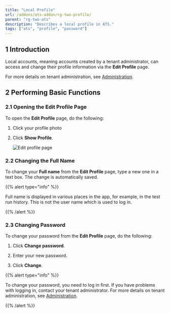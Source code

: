 ```yaml
---
title: "Local Profile"
url: /addons/ats-addon/rg-two-profile/
parent: "rg-two-ats"
description: "Describes a local profile in ATS."
tags: ["ats", "profile", "password"]
---
```


## 1 Introduction

Local accounts, meaning accounts created by a tenant administrator, can access and change their profile information via the **Edit Profile** page. 

For more details on tenant administration, see [Administration](rg-two-administration).

## 2 Performing Basic Functions

### 2.1 Opening the Edit Profile Page

To open the **Edit Profile** page, do the following:

1.  Click your profile photo 

2.  Click **Show Profile**.

    ![Edit profile page](/attachments/addons/ats-addon/rg-ats/rg-two-ats/rg-two-profile/profile.png)

### 2.2 Changing the Full Name 

To change your **Full name** from the **Edit Profile** page, type a new one in a text box. The change is automatically saved. 

{{% alert type="info" %}}

Full name is displayed in various places in the app, for example, in the test run history. This is not the user name which is used to log in.

{{% /alert %}} 

### 2.3 Changing Password

To change your password from the **Edit Profile** page, do the following:

1.  Click **Change password**.

2.  Enter your new password.

3. Click **Change**.

{{% alert type="info" %}}

To change your password, you need to log in first. If you have problems with logging in, contact your tenant administrator. For more details on tenant administration, see [Administration](rg-two-administration).

{{% /alert %}} 


